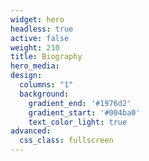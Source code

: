 ```yaml
---
widget: hero
headless: true
active: false
weight: 210
title: Biography
hero_media: 
design:
  columns: "1"
  background:
    gradient_end: '#1976d2'
    gradient_start: '#004ba0'
    text_color_light: true
advanced:
  css_class: fullscreen
---
```




